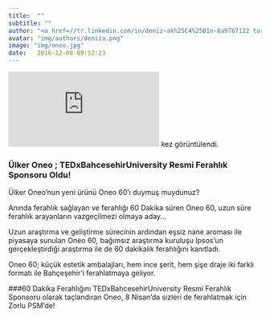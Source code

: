 ```yaml
---
title:  ""
subtitle: ""
author: "<a href=//tr.linkedin.com/in/deniz-ak%25C4%25B1n-8a9787122 target=_blank>Deniz Akın</a>"
avatar: "img/authors/deniza.png"
image: "img/oneo.jpg"
date:   2016-12-08 09:52:23
---
```

![hits](http://hitwebcounter.com/counter/counter.php?page=6555005&style=0025&nbdigits=1&type=page&initCount=0) kez görüntülendi.

###  Ülker Oneo ; TEDxBahcesehirUniversity Resmi Ferahlık Sponsoru Oldu!

Ülker Oneo’nun yeni ürünü Oneo 60’ı duymuş muydunuz? 

Anında ferahlık sağlayan ve ferahlığı 60 Dakika süren Oneo 60, uzun süre ferahlık arayanların vazgeçilmezi olmaya aday…

Uzun araştırma ve geliştirme sürecinin ardından eşsiz nane aroması ile piyasaya sunulan Oneo 60, bağımsız araştırma kuruluşu Ipsos’un gerçekleştirdiği araştırma ile de 60 dakikalık ferahlığını kanıtladı. 

Oneo 60; küçük estetik ambalajları, hem ince şerit, hem şişe draje iki farklı formatı ile Bahçeşehir’i ferahlatmaya geliyor.

###60 Dakika Ferahlığını TEDxBahcesehirUniversity Resmi Ferahlık Sponsoru olarak taçlandıran Oneo, 8 Nisan’da sizleri de ferahlatmak için Zorlu PSM’de!



